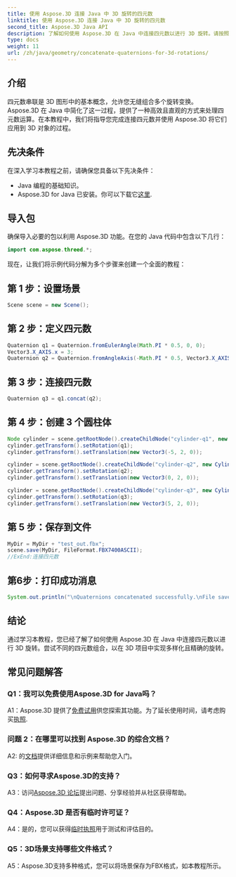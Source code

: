```yaml
---
title: 使用 Aspose.3D 连接 Java 中 3D 旋转的四元数
linktitle: 使用 Aspose.3D 连接 Java 中 3D 旋转的四元数
second_title: Aspose.3D Java API
description: 了解如何使用 Aspose.3D 在 Java 中连接四元数以进行 3D 旋转。请按照我们的分步指南进行无缝动画转换。
type: docs
weight: 11
url: /zh/java/geometry/concatenate-quaternions-for-3d-rotations/
---
```

## 介绍

四元数串联是 3D 图形中的基本概念，允许您无缝组合多个旋转变换。 Aspose.3D 在 Java 中简化了这一过程，提供了一种高效且直观的方式来处理四元数运算。在本教程中，我们将指导您完成连接四元数并使用 Aspose.3D 将它们应用到 3D 对象的过程。

## 先决条件

在深入学习本教程之前，请确保您具备以下先决条件：

- Java 编程的基础知识。
-  Aspose.3D for Java 已安装。你可以下载它[这里](https://releases.aspose.com/3d/java/).

## 导入包

确保导入必要的包以利用 Aspose.3D 功能。在您的 Java 代码中包含以下几行：

```java
import com.aspose.threed.*;
```

现在，让我们将示例代码分解为多个步骤来创建一个全面的教程：

## 第 1 步：设置场景

```java
Scene scene = new Scene();
```

## 第 2 步：定义四元数

```java
Quaternion q1 = Quaternion.fromEulerAngle(Math.PI * 0.5, 0, 0);
Vector3.X_AXIS.x = 3;
Quaternion q2 = Quaternion.fromAngleAxis(-Math.PI * 0.5, Vector3.X_AXIS);
```

## 第 3 步：连接四元数

```java
Quaternion q3 = q1.concat(q2);
```

## 第 4 步：创建 3 个圆柱体

```java
Node cylinder = scene.getRootNode().createChildNode("cylinder-q1", new Cylinder(0.1, 1, 2));
cylinder.getTransform().setRotation(q1);
cylinder.getTransform().setTranslation(new Vector3(-5, 2, 0));
```

```java
cylinder = scene.getRootNode().createChildNode("cylinder-q2", new Cylinder(0.1, 1, 2));
cylinder.getTransform().setRotation(q2);
cylinder.getTransform().setTranslation(new Vector3(0, 2, 0));
```

```java
cylinder = scene.getRootNode().createChildNode("cylinder-q3", new Cylinder(0.1, 1, 2));
cylinder.getTransform().setRotation(q3);
cylinder.getTransform().setTranslation(new Vector3(5, 2, 0));
```

## 第 5 步：保存到文件

```java
MyDir = MyDir + "test_out.fbx";
scene.save(MyDir, FileFormat.FBX7400ASCII);
//ExEnd:连接四元数
```

## 第6步：打印成功消息

```java
System.out.println("\nQuaternions concatenated successfully.\nFile saved at " + MyDir);
```

## 结论

通过学习本教程，您已经了解了如何使用 Aspose.3D 在 Java 中连接四元数以进行 3D 旋转。尝试不同的四元数组合，以在 3D 项目中实现多样化且精确的旋转。

## 常见问题解答

### Q1：我可以免费使用Aspose.3D for Java吗？

 A1：Aspose.3D 提供了[免费试用](https://releases.aspose.com/)供您探索其功能。为了延长使用时间，请考虑购买[执照](https://purchase.aspose.com/buy).

### 问题 2：在哪里可以找到 Aspose.3D 的综合文档？

 A2: 的[文档](https://reference.aspose.com/3d/java/)提供详细信息和示例来帮助您入门。

### Q3：如何寻求Aspose.3D的支持？

 A3：访问[Aspose.3D 论坛](https://forum.aspose.com/c/3d/18)提出问题、分享经验并从社区获得帮助。

### Q4：Aspose.3D 是否有临时许可证？

 A4：是的，您可以获得[临时执照](https://purchase.aspose.com/temporary-license/)用于测试和评估目的。

### Q5：3D场景支持哪些文件格式？

A5：Aspose.3D支持多种格式，您可以将场景保存为FBX格式，如本教程所示。